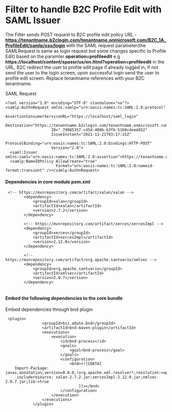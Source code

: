 # Filter to handle B2C Profile Edit with SAML Issuer

The Filter sends POST request to B2C profile edit policy URL - **https://tenantname.b2clogin.com/tenantname.onmicrosoft.com/B2C_1A_ProfileEdit/samlp/sso/login** with the SAML request parameter(the SAMLRequest is same as login request but some changes specific to Profile Edit) based on the paramter **operation=profileedit** e.g **https://localhost/content/spassr/us/en.html?operation=profileedit** in the URL, B2C redirect the user to profile edit page if already logged in, if not send the user to the login screen, upon successful login send the user to profile edit screen. Replace tenantname references with your B2C tenantname.

SAML Request

```
<?xml version="1.0" encoding="UTF-8" standalone="no"?>
<samlp:AuthnRequest xmlns:samlp="urn:oasis:names:tc:SAML:2.0:protocol"
                    AssertionConsumerServiceURL="https://localhost/saml_login"
                    Destination="https://tenantname.b2clogin.com/tenantname.onmicrosoft.com/B2C_1A_ProfileEdit/samlp/sso/login"
                    ID="_79985357-cd5d-408b-b3fb-5160cdeed452"
                    IssueInstant="2021-11-21T03:17:15Z"
                    ProtocolBinding="urn:oasis:names:tc:SAML:2.0:bindings:HTTP-POST"
                    Version="2.0">
  <saml:Issuer xmlns:saml="urn:oasis:names:tc:SAML:2.0:assertion">https://tenantname.onmicrosoft.com</saml:Issuer>
  <samlp:NameIDPolicy AllowCreate="true"
                      Format="urn:oasis:names:tc:SAML:2.0:nameid-format:transient" /></samlp:AuthnRequest>
```

#### Dependencies in core module pom.xml

```
 <!-- https://mvnrepository.com/artifact/xalan/xalan -->
		<dependency>
		    <groupId>xalan</groupId>
		    <artifactId>xalan</artifactId>
		    <version>2.7.2</version>
		</dependency>
		
		<!-- https://mvnrepository.com/artifact/xerces/xercesImpl -->
		<dependency>
		    <groupId>xerces</groupId>
		    <artifactId>xercesImpl</artifactId>
		    <version>2.12.0</version>
		</dependency>
		
		<!-- https://mvnrepository.com/artifact/org.apache.santuario/xmlsec -->
		<dependency>
		    <groupId>org.apache.santuario</groupId>
		    <artifactId>xmlsec</artifactId>
		    <version>2.0.7</version>
		</dependency>
		
```
#### Embed the following dependencies to the core bundle

Embed dependencies through bnd plugin

```
 <plugin>
                <groupId>biz.aQute.bnd</groupId>
                <artifactId>bnd-maven-plugin</artifactId>
                <executions>
                    <execution>
                        <id>bnd-process</id>
                        <goals>
                            <goal>bnd-process</goal>
                        </goals>
                        <configuration>
                            <bnd><![CDATA[
	Import-Package: javax.annotation;version=0.0.0,!org.apache.xml.resolver*;resolution:=optional;version=0.0.0,!org.apache.xml.serializer;resolution:=optional;version=0.0.0,!sun.io;resolution:=optional;version=0.0.0,*
	-includeresource: xalan-2.7.2.jar;xercesImpl-2.12.0.jar;xmlsec-2.0.7.jar;lib:=true
                                ]]></bnd>
                        </configuration>
                    </execution>
                </executions>
            </plugin>
```